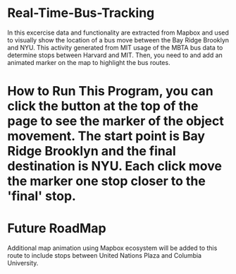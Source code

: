 # Real-Time-Bus-Tracking
In this excercise data and functionality are extracted from Mapbox and used to visually show the location of a bus move between the Bay Ridge Brooklyn and NYU. This activity generated from MIT usage of the MBTA bus data to determine stops between Harvard and MIT. Then, you need to and add an animated marker on the map to highlight the bus routes.
# How to Run This Program, you can click the button at the top of the page to see the marker of the object movement. The start point is Bay Ridge Brooklyn and the final destination is NYU. Each click move the marker one stop closer to the 'final' stop.
# Future RoadMap
Additional map animation using Mapbox ecosystem will be added to this route to include stops between United Nations Plaza and Columbia University.
